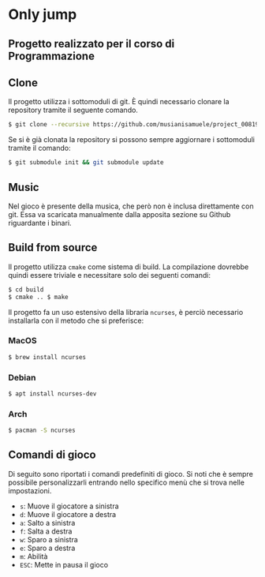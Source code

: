 # Only jump

## Progetto realizzato per il corso di Programmazione

## Clone
Il progetto utilizza i sottomoduli di git. È quindi necessario clonare la 
repository tramite il seguente comando.
```sh
$ git clone --recursive https://github.com/musianisamuele/project_00819.git
```
Se si è già clonata la repository si possono sempre aggiornare i sottomoduli 
tramite il comando:
```sh
$ git submodule init && git submodule update
```

## Music
Nel gioco è presente della musica, che però non è inclusa direttamente con git.
Essa va scaricata manualmente dalla apposita sezione su Github riguardante i 
binari.

## Build from source

Il progetto utilizza `cmake` come sistema di build. La compilazione dovrebbe
quindi essere triviale e necessitare solo dei seguenti comandi:
```sh
$ cd build
$ cmake .. $ make
```
Il progetto fa un uso estensivo della libraria `ncurses`, è perciò necessario
installarla con il metodo che si preferisce:

### MacOS

```sh
$ brew install ncurses
```

### Debian

```sh
$ apt install ncurses-dev
```

### Arch

```sh
$ pacman -S ncurses
```

## Comandi di gioco
Di seguito sono riportati i comandi predefiniti di gioco. Si noti che è sempre
possibile personalizzarli entrando nello specifico menù che si trova nelle
impostazioni.

- `s`: Muove il giocatore a sinistra
- `d`: Muove il giocatore a destra
- `a`: Salto a sinistra
- `f`: Salta a destra
- `w`: Sparo a sinistra
- `e`: Sparo a destra
- `m`: Abilità
- `ESC`: Mette in pausa il gioco
